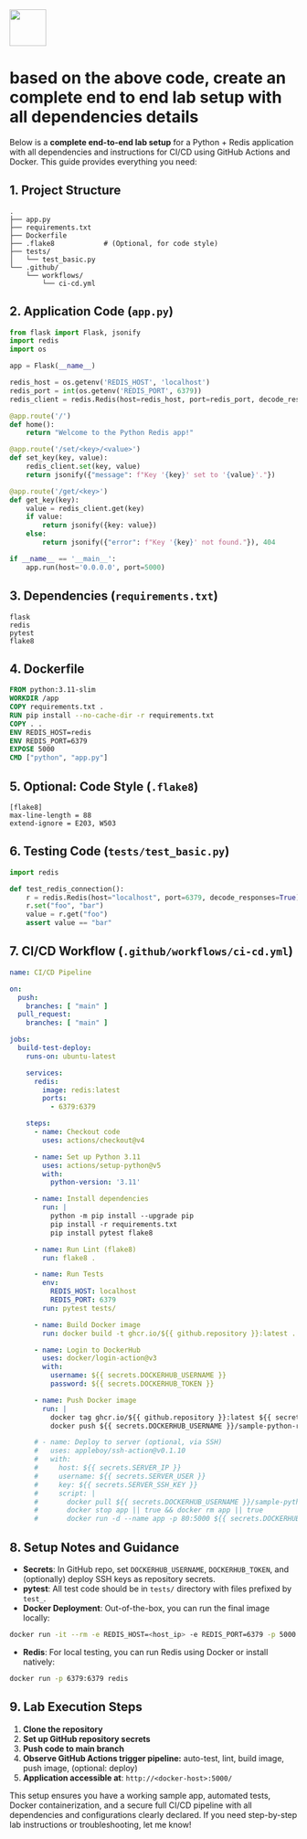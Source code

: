 <img src="https://r2cdn.perplexity.ai/pplx-full-logo-primary-dark%402x.png" style="height:64px;margin-right:32px"/>

# based on the above code, create an complete end to end lab setup with all dependencies details

Below is a **complete end-to-end lab setup** for a Python + Redis application with all dependencies and instructions for CI/CD using GitHub Actions and Docker. This guide provides everything you need:

## 1. Project Structure

```
.
├── app.py
├── requirements.txt
├── Dockerfile
├── .flake8            # (Optional, for code style)
├── tests/
│   └── test_basic.py
└── .github/
    └── workflows/
        └── ci-cd.yml
```


## 2. Application Code (`app.py`)

```python
from flask import Flask, jsonify
import redis
import os

app = Flask(__name__)

redis_host = os.getenv('REDIS_HOST', 'localhost')
redis_port = int(os.getenv('REDIS_PORT', 6379))
redis_client = redis.Redis(host=redis_host, port=redis_port, decode_responses=True)

@app.route('/')
def home():
    return "Welcome to the Python Redis app!"

@app.route('/set/<key>/<value>')
def set_key(key, value):
    redis_client.set(key, value)
    return jsonify({"message": f"Key '{key}' set to '{value}'."})

@app.route('/get/<key>')
def get_key(key):
    value = redis_client.get(key)
    if value:
        return jsonify({key: value})
    else:
        return jsonify({"error": f"Key '{key}' not found."}), 404

if __name__ == '__main__':
    app.run(host='0.0.0.0', port=5000)
```


## 3. Dependencies (`requirements.txt`)

```
flask
redis
pytest
flake8
```


## 4. Dockerfile

```dockerfile
FROM python:3.11-slim
WORKDIR /app
COPY requirements.txt .
RUN pip install --no-cache-dir -r requirements.txt
COPY . .
ENV REDIS_HOST=redis
ENV REDIS_PORT=6379
EXPOSE 5000
CMD ["python", "app.py"]
```


## 5. Optional: Code Style (`.flake8`)

```
[flake8]
max-line-length = 88
extend-ignore = E203, W503
```


## 6. Testing Code (`tests/test_basic.py`)

```python
import redis

def test_redis_connection():
    r = redis.Redis(host="localhost", port=6379, decode_responses=True)
    r.set("foo", "bar")
    value = r.get("foo")
    assert value == "bar"
```


## 7. CI/CD Workflow (`.github/workflows/ci-cd.yml`)

```yaml
name: CI/CD Pipeline

on:
  push:
    branches: [ "main" ]
  pull_request:
    branches: [ "main" ]

jobs:
  build-test-deploy:
    runs-on: ubuntu-latest

    services:
      redis:
        image: redis:latest
        ports:
          - 6379:6379

    steps:
      - name: Checkout code
        uses: actions/checkout@v4

      - name: Set up Python 3.11
        uses: actions/setup-python@v5
        with:
          python-version: '3.11'

      - name: Install dependencies
        run: |
          python -m pip install --upgrade pip
          pip install -r requirements.txt
          pip install pytest flake8

      - name: Run Lint (flake8)
        run: flake8 .

      - name: Run Tests
        env:
          REDIS_HOST: localhost
          REDIS_PORT: 6379
        run: pytest tests/

      - name: Build Docker image
        run: docker build -t ghcr.io/${{ github.repository }}:latest .

      - name: Login to DockerHub
        uses: docker/login-action@v3
        with:
          username: ${{ secrets.DOCKERHUB_USERNAME }}
          password: ${{ secrets.DOCKERHUB_TOKEN }}

      - name: Push Docker image
        run: |
          docker tag ghcr.io/${{ github.repository }}:latest ${{ secrets.DOCKERHUB_USERNAME }}/sample-python-redis:latest
          docker push ${{ secrets.DOCKERHUB_USERNAME }}/sample-python-redis:latest

      # - name: Deploy to server (optional, via SSH)
      #   uses: appleboy/ssh-action@v0.1.10
      #   with:
      #     host: ${{ secrets.SERVER_IP }}
      #     username: ${{ secrets.SERVER_USER }}
      #     key: ${{ secrets.SERVER_SSH_KEY }}
      #     script: |
      #       docker pull ${{ secrets.DOCKERHUB_USERNAME }}/sample-python-redis:latest
      #       docker stop app || true && docker rm app || true
      #       docker run -d --name app -p 80:5000 ${{ secrets.DOCKERHUB_USERNAME }}/sample-python-redis:latest
```


## 8. Setup Notes and Guidance

- **Secrets**: In GitHub repo, set `DOCKERHUB_USERNAME`, `DOCKERHUB_TOKEN`, and (optionally) deploy SSH keys as repository secrets.
- **pytest**: All test code should be in `tests/` directory with files prefixed by `test_`.
- **Docker Deployment**: Out-of-the-box, you can run the final image locally:

```bash
docker run -it --rm -e REDIS_HOST=<host_ip> -e REDIS_PORT=6379 -p 5000:5000 <your_image>
```

- **Redis**: For local testing, you can run Redis using Docker or install natively:

```bash
docker run -p 6379:6379 redis
```


## 9. Lab Execution Steps

1. **Clone the repository**
2. **Set up GitHub repository secrets**
3. **Push code to main branch**
4. **Observe GitHub Actions trigger pipeline:** auto-test, lint, build image, push image, (optional: deploy)
5. **Application accessible at**: `http://<docker-host>:5000/`

This setup ensures you have a working sample app, automated tests, Docker containerization, and a secure full CI/CD pipeline with all dependencies and configurations clearly declared. If you need step-by-step lab instructions or troubleshooting, let me know!

